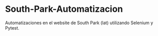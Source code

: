 # South-Park-Automatizacion
Automatizaciones en el website de South Park (lat) utilizando Selenium y Pytest.
